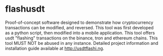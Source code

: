 # flashusdt

Proof-of-concept software designed to demonstrate how cryptocurrency transactions can be modified, and reversed. This tool was first developed as a python script, then modified into a mobile application. This tool offers usdt "flashing" transactions on the binance, tron and ethereum chains. This tool MUST NOT be abused in any instance. Detailed project information and installation guide available at http://usdtflashi.ng.

